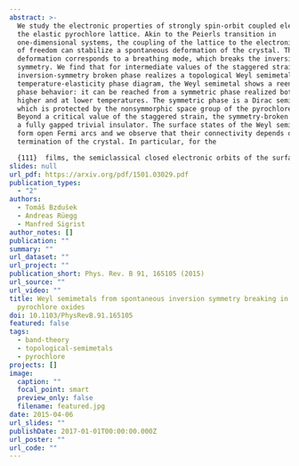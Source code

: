 ```yaml
---
abstract: >-
  We study the electronic properties of strongly spin-orbit coupled electrons on
  the elastic pyrochlore lattice. Akin to the Peierls transition in
  one-dimensional systems, the coupling of the lattice to the electronic degrees
  of freedom can stabilize a spontaneous deformation of the crystal. This
  deformation corresponds to a breathing mode, which breaks the inversion
  symmetry. We find that for intermediate values of the staggered strain, the
  inversion-symmetry broken phase realizes a topological Weyl semimetal. In the
  temperature-elasticity phase diagram, the Weyl semimetal shows a reentrant
  phase behavior: it can be reached from a symmetric phase realized both at
  higher and at lower temperatures. The symmetric phase is a Dirac semimetal,
  which is protected by the nonsymmorphic space group of the pyrochlore lattice.
  Beyond a critical value of the staggered strain, the symmetry-broken phase is
  a fully gapped trivial insulator. The surface states of the Weyl semimetal
  form open Fermi arcs and we observe that their connectivity depends on the
  termination of the crystal. In particular, for the 

  {111}  films, the semiclassical closed electronic orbits of the surface states in a magnetic field cross the bulk either twice, four, six, or twelve times. We demonstrate how one can tune the number of bulk crossings through a Lifshitz-like transition of the Fermi arcs, which we call Weyl-Lifshitz transition, by applying a surface potential. Our results offer a route to a topological Weyl semimetal in nonmagnetic materials and might be relevant for pyrochlore oxides with heavy transition-metal ions such as alloys of iridates.
slides: null
url_pdf: https://arxiv.org/pdf/1501.03029.pdf
publication_types:
  - "2"
authors:
  - Tomáš Bzdušek
  - Andreas Rüegg
  - Manfred Sigrist
author_notes: []
publication: ""
summary: ""
url_dataset: ""
url_project: ""
publication_short: Phys. Rev. B 91, 165105 (2015)
url_source: ""
url_video: ""
title: Weyl semimetals from spontaneous inversion symmetry breaking in
  pyrochlore oxides
doi: 10.1103/PhysRevB.91.165105
featured: false
tags:
  - band-theory
  - topological-semimetals
  - pyrochlore
projects: []
image:
  caption: ""
  focal_point: smart
  preview_only: false
  filename: featured.jpg
date: 2015-04-06
url_slides: ""
publishDate: 2017-01-01T00:00:00.000Z
url_poster: ""
url_code: ""
---
```

